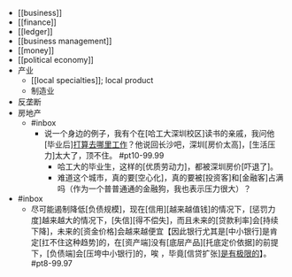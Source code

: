 - [[business]]
- [[finance]]
- [[ledger]]
- [[business management]]
- [[money]]
- [[political economy]]
- 产业
    - [[local specialties]]; local product
    - 制造业
- 反垄断
- 房地产
    - #inbox
        - 说一个身边的例子，我有个在[哈工大深圳校区]读书的亲戚，我问他[毕业后][打算去哪里工作](https://www.zhihu.com/question/453282898/answer/1825644008)？他说回长沙吧，深圳[房价太高]，[生活压力]太大了，顶不住。 #pt10-99.99
            - 哈工大的毕业生，这样的[优质劳动力]，都被深圳房价[吓退了]。
            - 难道这个城市，真的要[空心化]，真的要被[投资客]和[金融客]占满吗（作为一个普普通通的金融狗，我也表示压力很大）？
- #inbox
    - 尽可能遏制降低[负债规模]，现在[信用][越来越值钱]的情况下，[惩罚力度]越来越大的情况下，[失信][得不偿失]，而且未来的[贷款利率]会[持续下降]，未来的[资金价格]会越来越便宜【因此银行尤其是[中小银行]是肯定[扛不住这种趋势]的，在[资产端]没有[底层产品][托底定价依据]的前提下，[负债端]会[压垮中小银行]的，唉 ，毕竟[信贷扩张][是有极限的](https://www.zhihu.com/question/421818402/answer/1694247026)】。 #pt8-99.97
